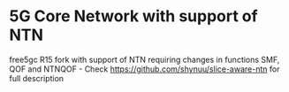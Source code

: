 # 5G Core Network with support of NTN

free5gc R15 fork with support of NTN requiring changes in functions SMF, QOF and NTNQOF - Check https://github.com/shynuu/slice-aware-ntn for full description
